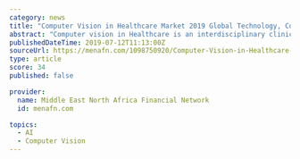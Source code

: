 ```yaml
---
category: news
title: "Computer Vision in Healthcare Market 2019 Global Technology, Consumption, Segmentation, Growth, Development, Trends and forecasts to 2025"
abstract: "Computer vision in Healthcare is an interdisciplinary clinical field that deals with how computers may be made to benefit high-level understanding from digital snap shots or films. From the ..."
publishedDateTime: 2019-07-12T11:13:00Z
sourceUrl: https://menafn.com/1098750920/Computer-Vision-in-Healthcare-Market-2019-Global-Technology-Consumption-Segmentation-Growth-Development-Trends-and-forecasts-to-2025?src=Rss
type: article
score: 34
published: false

provider:
  name: Middle East North Africa Financial Network
  id: menafn.com

topics:
  - AI
  - Computer Vision
---
```

